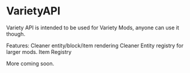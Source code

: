 # VarietyAPI

Variety API is intended to be used for Variety Mods, anyone can use it though.

Features:
Cleaner entity/block/item rendering
Cleaner Entity registry for larger mods.
Item Registry


More coming soon.
